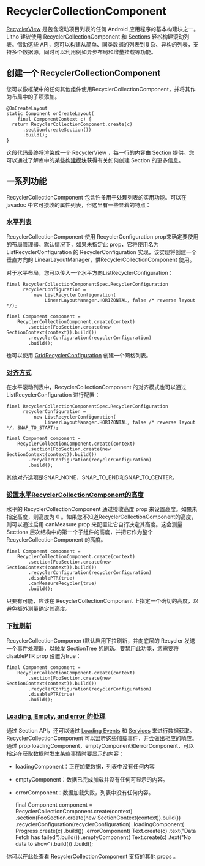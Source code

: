 # RecyclerCollectionComponent

[RecyclerView](https://developer.android.com/reference/android/support/v7/widget/RecyclerView) 是包含滚动项目列表的任何 Android 应用程序的基本构建块之一。 Litho 建议使用 RecyclerCollectionComponent 和 Sections 轻松构建滚动列表。借助这些 API，您可以构建从简单、同类数据的列表到复杂、异构的列表，支持多个数据源，同时可以利用例如异步布局和增量挂载等功能。

## 创建一个 RecyclerCollectionComponent

您可以像框架中的任何其他组件使用RecyclerCollectionComponent，并将其作为布局中的子项添加。

	@OnCreateLayout
	static Component onCreateLayout(
	    final ComponentContext c) {
	  return RecyclerCollectionComponent.create(c)
	      .section(createSection())
	      .build();
	}

这段代码最终将渲染成一个 RecyclerView ，每一行的内容由 Section 提供。您可以通过了解库中的某些[构建模块](https://fblitho.com/docs/sections-building-blocks)获得有关如何创建 Section 的更多信息。

## 一系列功能
RecyclerCollectionComponent 包含许多用于处理列表的实用功能。可以在 javadoc 中它可接收的属性列表，但这里有一些显着的特点：

### **<u>水平列表</u>**
RecyclerCollectionComponent 使用 RecyclerConfiguration prop来确定要使用的布局管理器。默认情况下，如果未指定此 prop，它将使用名为 ListRecyclerConfiguration 的 RecyclerConfiguration 实现，该实现将创建一个垂直方向的 LinearLayoutManager，供RecyclerCollectionComponent 使用。

对于水平布局，您可以传入一个水平方向ListRecyclerConfiguration：

	final RecyclerCollectionComponentSpec.RecyclerConfiguration
	      recyclerConfiguration =
	          new ListRecyclerConfiguration(
	              LinearLayoutManager.HORIZONTAL, false /* reverse layout */);
	
	final Component component =
	    RecyclerCollectionComponent.create(context)
	        .section(FooSection.create(new SectionContext(context)).build())
	        .recyclerConfiguration(recyclerConfiguration)
	        .build();


也可以使用 [GridRecyclerConfiguration](https://fblitho.com/javadoc/com/facebook/litho/sections/widget/GridRecyclerConfiguration) 创建一个网格列表。


### **<u>对齐方式</u>**
在水平滚动列表中，RecyclerCollectionComponent 的对齐模式也可以通过 ListRecyclerConfiguration 进行配置：

	final RecyclerCollectionComponentSpec.RecyclerConfiguration
	      recyclerConfiguration =
	          new ListRecyclerConfiguration(
	              LinearLayoutManager.HORIZONTAL, false /* reverse layout */, SNAP_TO_START);
	
	final Component component =
	    RecyclerCollectionComponent.create(context)
	        .section(FooSection.create(new SectionContext(context)).build())
	        .recyclerConfiguration(recyclerConfiguration)
	        .build();

其他对齐选项是SNAP_NONE，SNAP_TO_END和SNAP_TO_CENTER。

### **<u>设置水平RecyclerCollectionComponent的高度</u>**

水平的 RecyclerCollectionComponent 通过接收高度 prop 来设置高度。如果未指定高度，则高度为 0 。如果您不知道RecyclerCollectionComponent的高度，则可以通过启用 canMeasure prop 来配置让它自行决定其高度。这会测量 Sections 层次结构中的第一个子组件的高度，并把它作为整个 RecyclerCollectionComponent 的高度。

	final Component component =
	    RecyclerCollectionComponent.create(context)
	        .section(FooSection.create(new SectionContext(context)).build())
	        .recyclerConfiguration(recyclerConfiguration)
	        .disablePTR(true)
	        .canMeasureRecycler(true)
	        .build();

只要有可能，应该在 RecyclerCollectionComponent 上指定一个确切的高度，以避免额外测量确定其高度。

### **<u>下拉刷新</u>**
RecyclerCollectionComponen t默认启用下拉刷新，并向底层的 Recycler 发送一个事件处理器，以触发 SectionTree 的刷新。要禁用此功能，您需要将 disablePTR prop 设置为true：

	final Component component =
	    RecyclerCollectionComponent.create(context)
	        .section(FooSection.create(new SectionContext(context)).build())
	        .recyclerConfiguration(recyclerConfiguration)
	        .disablePTR(true)
	        .build();


### **<u>Loading, Empty, and error 的处理</u>**
通过 Section API，还可以通过 [Loading Events](https://fblitho.com/docs/communicating-with-the-ui#null__loadingstate-loadingstate) 和 [Services](https://fblitho.com/docs/services) 来进行数据获取。 RecyclerCollectionComponent 可以监听这些加载事件，并会做出相应的响应。通过 prop loadingComponent，emptyComponent和errorComponent，可以指定在获取数据时发生某些事情时要显示的内容：

* loadingComponent：正在加载数据，列表中没有任何内容
* emptyComponent：数据已完成加载并没有任何可显示的内容。
* errorComponent：数据加载失败，列表中没有任何内容。


	final Component component =
	    RecyclerCollectionComponent.create(context)
	        .section(FooSection.create(new SectionContext(context)).build())
	        .recyclerConfiguration(recyclerConfiguration)
	        .loadingComponent(
	            Progress.create(c)
	                .build())
	        .errorComponent(
	            Text.create(c)
	                .text("Data Fetch has failed").build())
	        .emptyComponent(
	            Text.create(c)
	                .text("No data to show").build())
	        .build();


你可以在[此处](https://fblitho.com/javadoc/com/facebook/litho/sections/widget/RecyclerCollectionComponent.html)查看 RecyclerCollectionComponent 支持的其他 props 。
